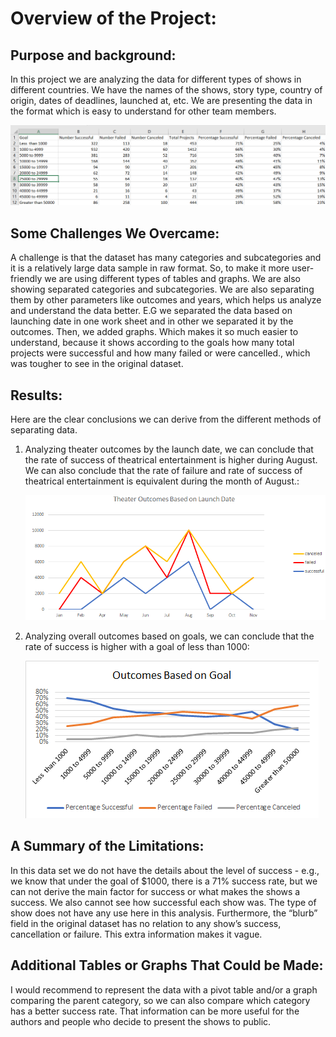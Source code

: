 # Overview of the Project:

## Purpose and background:

In this project we are analyzing the data for different types of shows in different countries. We have the names of the shows, story type, country of origin, dates of deadlines, launched at, etc. We are presenting the data in the format which is easy to understand for other team members.
      
   ![Outcomes_Based_on_Goals](https://github.com/KJoshi111/kickstarter-analysis/blob/main/Outcomes_Based_on_Goals.png)

## Some Challenges We Overcame:

A challenge is that the dataset has many categories and subcategories and it is a relatively large data sample in raw format. So, to make it more user-friendly we are using different types of tables and graphs. We are also showing separated categories and subcategories. We are also separating them by other parameters like outcomes and years, which helps us analyze and understand the data better. E.G we separated the data based on launching date in one work sheet and in other we separated it by the outcomes. Then, we added graphs. Which makes it so much easier to understand, because it shows according to the goals how many total projects were successful and how many failed or were cancelled., which was tougher to see in the original dataset.


## Results:

Here are the clear conclusions we can derive from the different methods of separating data.

1.	Analyzing theater outcomes by the launch date, we can conclude that the rate of success of theatrical entertainment is higher during August. We can also conclude that the rate of failure and rate of success of theatrical entertainment is equivalent during the month of August.:

      ![Theater-Outcomes-vs-Launch](https://github.com/KJoshi111/kickstarter-analysis/blob/main/Theater_Outcomes_vs_Launch.png)

2.	Analyzing overall outcomes based on goals, we can conclude that the rate of success is higher with a goal of less than 1000:
      
      ![Outcomes-vs-Goals](https://github.com/KJoshi111/kickstarter-analysis/blob/main/Outcomes_vs_Goals.png)

## A Summary of the Limitations:
In this data set we do not have the details about the level of success - e.g., we know that under the goal of $1000, there is a 71% success rate, but we can not derive the main factor for success or what makes the shows a success. We also cannot see how successful each show was. The type of show does not have any use here in this analysis. Furthermore, the “blurb” field in the original dataset has no relation to any show’s success, cancellation or failure. This extra information makes it vague. 


## Additional Tables or Graphs That Could be Made:
I would recommend to represent the data with a pivot table and/or a graph comparing the parent category, so we can also compare which category has a better success rate. That information can be more useful for the authors and people who decide to present the shows to public.
